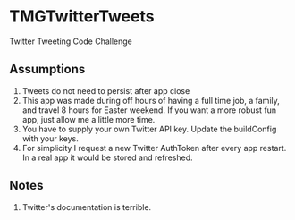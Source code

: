 # TMGTwitterTweets
Twitter Tweeting Code Challenge

## Assumptions
1. Tweets do not need to persist after app close
1. This app was made during off hours of having a full time job, a family, and travel 8 hours for Easter weekend. If you want a more robust fun app, just allow me a little more time.
1. You have to supply your own Twitter API key. Update the buildConfig with your keys.
1. For simplicity I request a new Twitter AuthToken after every app restart. In a real app it would be stored and refreshed.

## Notes
1. Twitter's documentation is terrible.

